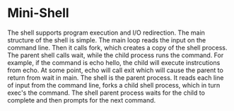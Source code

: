 # Mini-Shell
The shell supports program execution and I/O redirection.  The main structure of the shell is simple. The main loop reads the input on the command line. Then it calls fork, which creates a copy of the shell process. The parent shell calls wait, while the child process runs the command. For example, if the command is echo hello, the child will execute instrcutions from echo. At some point, echo will call exit which will cause the parent to return from wait in main.   The shell is the parent process. It reads each line of input from the command line, forks a child shell process, which in turn exec's the command. The shell parent process waits for the child to complete and then prompts for the next command. 
